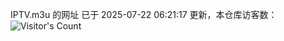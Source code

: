 IPTV.m3u 的网址 已于 2025-07-22 06:21:17 更新，本仓库访客数：![Visitor's Count](https://profile-counter.glitch.me/hero1898_tv/count.svg)

